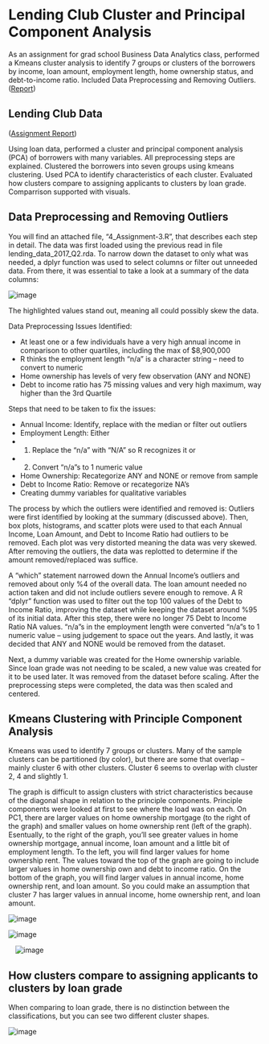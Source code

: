 # Lending Club Cluster and Principal Component Analysis
As an assignment for grad school Business Data Analytics class, performed a Kmeans cluster analysis to identify 7 groups or clusters of the borrowers by income, loan amount, employment length, home ownership status, and debt-to-income ratio. Included Data Preprocessing and Removing Outliers. ([Report](4_Assignment-3Cluster_Analysis_and_Principal_Component_Analysis.pdf))


## Lending Club Data
([Assignment Report](https://github.com/bryce-bowles/lending-club/blob/3cb86d01053f50a2ff2d3aa7f264173653d83d66/4_cluster_pca/4_Assignment-3_cluster_pca.pdf))

Using loan data, performed a cluster and principal component analysis (PCA) of borrowers with many variables. All preprocessing steps are explained. Clustered the borrowers into seven groups using kmeans clustering. Used PCA to identify characteristics of each cluster. Evaluated how clusters compare to assigning applicants to clusters by loan grade. Comparrison supported with visuals.
 
## Data Preprocessing and Removing Outliers

You will find an attached file, “4_Assignment-3.R”, that describes each step in detail. The data was first loaded using the previous read in file lending_data_2017_Q2.rda. To narrow down the dataset to only what was needed, a dplyr function was used to select columns or filter out unneeded data. From there, it was essential to take a look at a summary of the data columns: 

![image](https://user-images.githubusercontent.com/65502025/155847292-3326bf55-42e2-46e9-b27b-b8fc51520330.png)

 
The highlighted values stand out, meaning all could possibly skew the data.

Data Preprocessing Issues Identified: 
*	At least one or a few individuals have a very high annual income in comparison to other quartiles, including the max of $8,900,000 
*	R thinks the employment length “n/a” is a character string – need to convert to numeric
*	Home ownership has levels of very few observation (ANY and NONE)
*	Debt to income ratio has 75 missing values and very high maximum, way higher than the 3rd Quartile

Steps that need to be taken to fix the issues:  
*	Annual Income: Identify, replace with the median or filter out outliers
*	Employment Length: Either 
   *	1) Replace the “n/a” with “N/A” so R recognizes it or
   * 2) Convert “n/a”s to 1 numeric value
*	Home Ownership: Recategorize ANY and NONE or remove from sample
*	Debt to Income Ratio: Remove or recategorize NA’s
*	Creating dummy variables for qualitative variables 

The process by which the outliers were identified and removed is: Outliers were first identified by looking at the summary (discussed above). Then, box plots, histograms, and scatter plots were used to that each Annual Income, Loan Amount, and Debt to Income Ratio had outliers to be removed. Each plot was very distorted meaning the data was very skewed. After removing the outliers, the data was replotted to determine if the amount removed/replaced was suffice. 

A “which” statement narrowed down the Annual Income’s outliers and removed about only %4 of the overall data. The loan amount needed no action taken and did not include outliers severe enough to remove. A R “dplyr” function was used to filter out the top 100 values of the Debt to Income Ratio, improving the dataset while keeping the dataset around %95 of its initial data. After this step, there were no longer 75 Debt to Income Ratio NA values. “n/a”s in the employment length were converted “n/a”s to 1 numeric value – using judgement to space out the years. And lastly, it was decided that ANY and NONE would be removed from the dataset. 

Next, a dummy variable was created for the Home ownership variable. Since loan grade was not needing to be scaled, a new value was created for it to be used later. It was removed from the dataset before scaling. After the preprocessing steps were completed, the data was then scaled and centered. 

## Kmeans Clustering with Principle Component Analysis
Kmeans was used to identify 7 groups or clusters. Many of the sample clusters can be partitioned (by color), but there are some that overlap – mainly cluster 6 with other clusters. Cluster 6 seems to overlap with cluster 2, 4 and slightly 1.  

The graph is difficult to assign clusters with strict characteristics because of the diagonal shape in relation to the principle components. Principle components were looked at first to see where the load was on each. On PC1, there are larger values on home ownership mortgage (to the right of the graph) and smaller values on home ownership rent (left of the graph). Esentually, to the right of the graph, you’ll see greater values in home ownership mortgage, annual income, loan amount and a little bit of employment length. To the left, you will find larger values for home ownership rent. The values toward the top of the graph are going to include larger values in home ownership own and debt to income ratio. On the bottom of the graph, you will find larger values in annual income, home ownership rent, and loan amount. So you could make an assumption that cluster 7 has larger values in annual income, home ownership rent, and loan amount. 
  
![image](https://user-images.githubusercontent.com/65502025/151872254-add035c1-6089-4c26-a003-ad7e80268c87.png)


![image](https://user-images.githubusercontent.com/65502025/151872240-bdb862bd-9f26-405f-b734-2653e654334e.png)

 
 ![image](https://user-images.githubusercontent.com/65502025/151872227-a1d88b5a-8f42-46b0-b4d6-a9be02fe2847.png)


## How clusters compare to assigning applicants to clusters by loan grade 
When comparing to loan grade, there is no distinction between the classifications, but you can see two different cluster shapes. 

![image](https://user-images.githubusercontent.com/65502025/151872193-8aecbb67-8cf0-42ef-a05f-8c57a2adf6f6.png)



